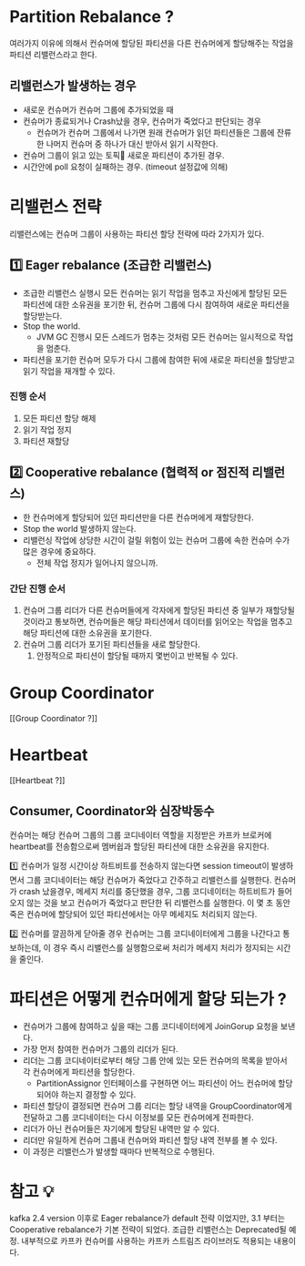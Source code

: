 

# Partition Rebalance ?

여러가지 이유에 의해서 컨슈머에 할당된 파티션을 다른 컨슈머에게 할당해주는 작업을 파티션 리밸런스라고 한다.

## 리밸런스가 발생하는 경우

- 새로운 컨슈머가 컨슈머 그룹에 추가되었을 때
- 컨슈머가 종료되거나 Crash났을 경우, 컨슈머가 죽었다고 판단되는 경우
	- 컨슈머가 컨슈머 그룹에서 나가면 원래 컨슈머가 읽던 파티션들은 그룹에 잔류한 나머지 컨슈머 중 하나가 대신 받아서 읽기 시작한다.
- 컨슈머 그룹이 읽고 있는 토픽 새로운 파티션이 추가된 경우.
- 시간안에 poll 요청이 실패하는 경우. (timeout 설정값에 의해)

# 리밸런스 전략

리밸런스에는 컨슈머 그룹이 사용하는 파티션 할당 전략에 따라 2가지가 있다.


## 1️⃣ Eager rebalance (조급한 리밸런스)

- 조급한 리밸런스 실행시 모든 컨슈머는 읽기 작업을 멈추고 자신에게 할당된 모든 파티션에 대한 소유권을 포기한 뒤, 컨슈머 그룹에 다시 참여하여 새로운 파티션을 할당받는다.
- Stop the world.
	- JVM GC 진행시 모든 스레드가 멈추는 것처럼 모든 컨슈머는 일시적으로 작업을 멈춘다.
- 파티션을 포기한 컨슈머 모두가 다시 그룹에 참여한 뒤에 새로운 파티션을 할당받고 읽기 작업을 재개할 수 있다.

### 진행 순서
1. 모든 파티션 할당 해제
2. 읽기 작업 정지
3. 파티션 재할당


## 2️⃣ Cooperative rebalance (협력적 or 점진적 리밸런스)

- 한 컨슈머에게 할당되어 있던 파티션만을 다른 컨슈머에게 재할당한다.
- Stop the world 발생하지 않는다.
- 리밸런싱 작업에 상당한 시간이 걸릴 위험이 있는 컨슈머 그룹에 속한 컨슈머 수가 많은 경우에 중요하다.
	- 전체 작업 정지가 일어나지 않으니까.

### 간단 진행 순서
1. 컨슈머 그룹 리더가 다른 컨슈머들에게 각자에게 할당된 파티션 중 일부가 재할당될 것이라고 통보하면, 컨슈머들은 해당 파티션에서 데이터를 읽어오는 작업을 멈추고 해당 파티션에 대한 소유권을 포기한다.
2. 컨슈머 그룹 리더가 포기된 파티션들을 새로 할당한다.
	1. 안정적으로 파티션이 할당될 때까지 몇번이고 반복될 수 있다.


# Group Coordinator
[[Group Coordinator ?]]

# Heartbeat
[[Heartbeat ?]]

## Consumer, Coordinator와 심장박동수

컨슈머는 해당 컨슈머 그룹의 그룹 코디네이터 역할을 지정받은 카프카 브로커에 heartbeat를 전송함으로써 멤버쉽과 할당된 파티션에 대한 소유권을 유지한다.

1️⃣ 컨슈머가 일정 시간이상 하트비트를 전송하지 않는다면 session timeout이 발생하면서 그룹 코디네이터는 해당 컨슈머가 죽었다고 간주하고 리밸런스를 실행한다.
컨슈머가 crash 났을경우, 메세지 처리를 중단했을 경우, 그룹 코디네이터는 하트비트가 들어오지 않는 것을 보고 컨슈머가 죽었다고 판단한 뒤 리밸런스를 실행한다.
이 몇 초 동안 죽은 컨슈머에 할당되어 있던 파티션에서는 아무 메세지도 처리되지 않는다.

2️⃣ 컨슈머를 깔끔하게 닫아줄 경우 컨슈머는 그룹 코디네이터에게 그룹을 나간다고 통보하는데, 이 경우 즉시 리밸런스를 실행함으로써 처리가 메세지 처리가 정지되는 시간을 줄인다.


# 파티션은 어떻게 컨슈머에게 할당 되는가 ?

- 컨슈머가 그룹에 참여하고 싶을 때는 그룹 코디네이터에게 JoinGorup 요청을 보낸다.
- 가장 먼저 참여한 컨슈머가 그룹의 리더가 된다.
- 리더는 그룹 코디네이터로부터 해당 그룹 안에 있는 모든 컨슈머의 목록을 받아서 각 컨슈머에게 파티션을 할당한다.
	- PartitionAssignor 인터페이스를 구현하면 어느 파티션이 어느 컨슈머에 할당되어야 하는지 결정할 수 있다.
- 파티션 할당이 결정되면 컨슈머 그룹 리더는 할당 내역을 GroupCoordinator에게 전달하고 그룹 코디네이터는 다시 이정보를 모든 컨슈머에게 전파한다.
- 리더가 아닌 컨슈머들은 자기에게 할당된 내역만 알 수 있다.
- 리더만 유일하게 컨슈머 그룹내 컨슈머와 파티션 할당 내역 전부를 볼 수 있다.
- 이 과정은 리밸런스가 발생할 때마다 반복적으로 수행된다.


# 참고 💡

kafka 2.4 version 이후로 Eager rebalance가 default 전략 이었지만, 3.1 부터는 Cooperative rebalance가 기본 전략이 되었다. 조급한 리밸런스는 Deprecated될 예정.
내부적으로  카프카 컨슈머를 사용하는 카프카 스트림즈 라이브러도 적용되는 내용이다.